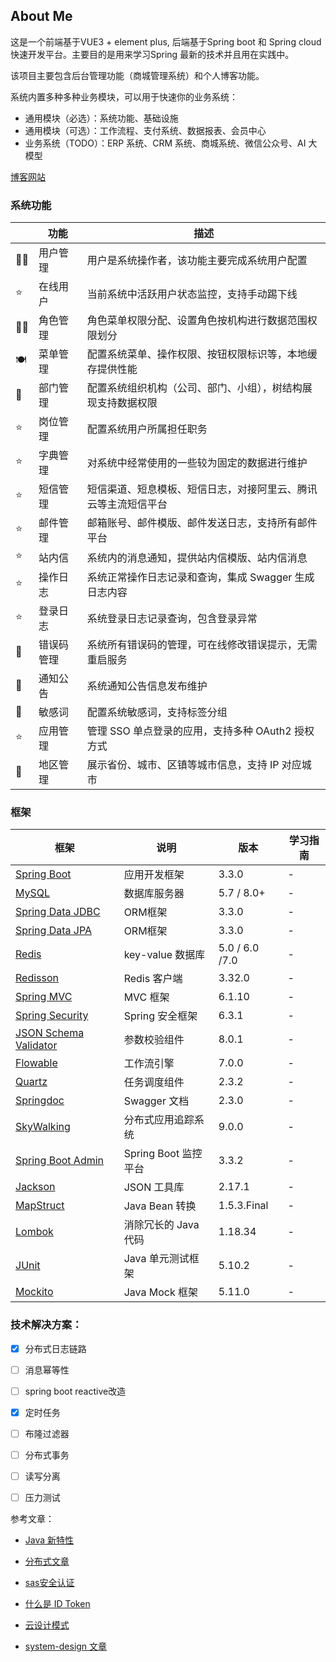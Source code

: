 ## About Me

这是一个前端基于VUE3 + element plus, 后端基于Spring boot 和 Spring cloud 快速开发平台。主要目的是用来学习Spring 最新的技术并且用在实践中。

该项目主要包含后台管理功能（商城管理系统）和个人博客功能。

系统内置多种多种业务模块，可以用于快速你的业务系统：

* 通用模块（必选）：系统功能、基础设施
* 通用模块（可选）：工作流程、支付系统、数据报表、会员中心
* 业务系统（TODO）：ERP 系统、CRM 系统、商城系统、微信公众号、AI 大模型

[博客网站](https://photonalpha.github.io/springboot)

### 系统功能

|      | 功能       | 描述                                                         |
| ---- | ---------- | ------------------------------------------------------------ |
| 👩‍💻   | 用户管理   | 用户是系统操作者，该功能主要完成系统用户配置                 |
| ⭐️    | 在线用户   | 当前系统中活跃用户状态监控，支持手动踢下线                   |
| 👫🏻   | 角色管理   | 角色菜单权限分配、设置角色按机构进行数据范围权限划分         |
| 🍽️    | 菜单管理   | 配置系统菜单、操作权限、按钮权限标识等，本地缓存提供性能     |
| 👥    | 部门管理   | 配置系统组织机构（公司、部门、小组），树结构展现支持数据权限 |
| ⭐️    | 岗位管理   | 配置系统用户所属担任职务                                     |
| ⭐️    | 字典管理   | 对系统中经常使用的一些较为固定的数据进行维护                 |
| ⭐️    | 短信管理   | 短信渠道、短息模板、短信日志，对接阿里云、腾讯云等主流短信平台 |
| ⭐️    | 邮件管理   | 邮箱账号、邮件模版、邮件发送日志，支持所有邮件平台           |
| ⭐️    | 站内信     | 系统内的消息通知，提供站内信模版、站内信消息                 |
| ⭐️    | 操作日志   | 系统正常操作日志记录和查询，集成 Swagger 生成日志内容        |
| ⭐️    | 登录日志   | 系统登录日志记录查询，包含登录异常                           |
| 🚧    | 错误码管理 | 系统所有错误码的管理，可在线修改错误提示，无需重启服务       |
| 🚧    | 通知公告   | 系统通知公告信息发布维护                                     |
| 🚧    | 敏感词     | 配置系统敏感词，支持标签分组                                 |
| ⭐️    | 应用管理   | 管理 SSO 单点登录的应用，支持多种 OAuth2 授权方式            |
| 🚧    | 地区管理   | 展示省份、城市、区镇等城市信息，支持 IP 对应城市             |



### 框架

| 框架                                                         | 说明                 | 版本           | 学习指南 |
| ------------------------------------------------------------ | -------------------- | -------------- | -------- |
| [Spring Boot](https://spring.io/projects/spring-boot)        | 应用开发框架         | 3.3.0          | -        |
| [MySQL](https://www.mysql.com/cn/)                           | 数据库服务器         | 5.7 / 8.0+     | -        |
| [Spring Data JDBC](https://spring.io/projects/spring-data-jdbc) | ORM框架              | 3.3.0          | -        |
| [Spring Data JPA](https://spring.io/projects/spring-data-jpa) | ORM框架              | 3.3.0          | -        |
| [Redis](https://redis.io/)                                   | key-value 数据库     | 5.0 / 6.0 /7.0 | -        |
| [Redisson](https://github.com/redisson/redisson)             | Redis 客户端         | 3.32.0         | -        |
| [Spring MVC](https://github.com/spring-projects/spring-framework/tree/master/spring-webmvc) | MVC 框架             | 6.1.10         | -        |
| [Spring Security](https://github.com/spring-projects/spring-security) | Spring 安全框架      | 6.3.1          | -        |
| [JSON Schema Validator](https://github.com/networknt/json-schema-validator) | 参数校验组件         | 8.0.1          | -        |
| [Flowable](https://github.com/flowable/flowable-engine)      | 工作流引擎           | 7.0.0          | -        |
| [Quartz](https://github.com/quartz-scheduler)                | 任务调度组件         | 2.3.2          | -        |
| [Springdoc](https://springdoc.org/)                          | Swagger 文档         | 2.3.0          | -        |
| [SkyWalking](https://skywalking.apache.org/)                 | 分布式应用追踪系统   | 9.0.0          | -        |
| [Spring Boot Admin](https://github.com/codecentric/spring-boot-admin) | Spring Boot 监控平台 | 3.3.2          | -        |
| [Jackson](https://github.com/FasterXML/jackson)              | JSON 工具库          | 2.17.1         | -        |
| [MapStruct](https://mapstruct.org/)                          | Java Bean 转换       | 1.5.3.Final    | -        |
| [Lombok](https://projectlombok.org/)                         | 消除冗长的 Java 代码 | 1.18.34        | -        |
| [JUnit](https://junit.org/junit5/)                           | Java 单元测试框架    | 5.10.2         | -        |
| [Mockito](https://github.com/mockito/mockito)                | Java Mock 框架       | 5.11.0         | -        |



### 技术解决方案：

- [x] 分布式日志链路

- [ ] 消息幂等性
- [ ] spring boot reactive改造
- [x] 定时任务
- [ ] 布隆过滤器
- [ ] 分布式事务
- [ ] 读写分离
- [ ] 压力测试



参考文章：

- [Java 新特性](https://www.wdbyte.com/2020/02/jdk/jdk12-feature/#%E8%AE%A2%E9%98%85)

- [分布式文章](https://pdai.tech/md/arch/arch-z-job.html)
- [sas安全认证](https://wukong-doc.redhtc.com/security/sas/sas-whatyouknow/)
- [什么是 ID Token](https://docs.authing.cn/v2/concepts/id-token.html)
- [云设计模式](https://iambowen.gitbooks.io/cloud-design-pattern/content/cloud-design-patterns.html)
- [system-design 文章](https://javaguide.cn/system-design/security/data-desensitization.html)

